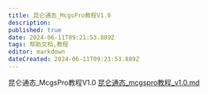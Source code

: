 ```yaml
---
title: 昆仑通态_McgsPro教程V1.0
description: 
published: true
date: 2024-06-11T09:21:53.889Z
tags: 帮助文档,教程
editor: markdown
dateCreated: 2024-06-11T09:21:53.889Z
---
```


昆仑通态_McgsPro教程V1.0
[昆仑通态_mcgspro教程_v1.0.md](/upload/昆仑通态_mcgspro教程_v1.0.md)